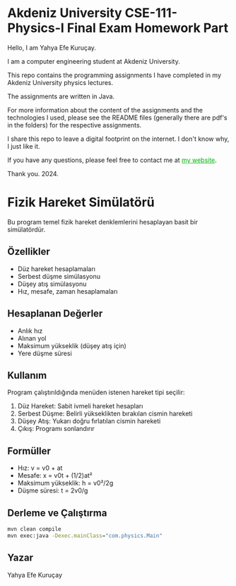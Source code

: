 #  Akdeniz University CSE-111-Physics-I Final Exam Homework Part

Hello, I am Yahya Efe Kuruçay.

I am a computer engineering student at Akdeniz University.

This repo contains the programming assignments I have completed in my Akdeniz University physics lectures.

The assignments are written in Java.

For more information about the content of the assignments and the technologies I used, 
please see the README files (generally there are pdf's in the folders) for the respective assignments.

I share this repo to leave a digital footprint on the internet. I don't know why, I just like it.

If you have any questions, please feel free to contact me at <a href="https://www.efekurucay.com/" style="color: #00b006;">my website</a>.

Thank you.
2024.

# Fizik Hareket Simülatörü

Bu program temel fizik hareket denklemlerini hesaplayan basit bir simülatördür.

## Özellikler

- Düz hareket hesaplamaları
- Serbest düşme simülasyonu
- Düşey atış simülasyonu
- Hız, mesafe, zaman hesaplamaları

## Hesaplanan Değerler

- Anlık hız
- Alınan yol
- Maksimum yükseklik (düşey atış için)
- Yere düşme süresi

## Kullanım

Program çalıştırıldığında menüden istenen hareket tipi seçilir:

1. Düz Hareket: Sabit ivmeli hareket hesapları
2. Serbest Düşme: Belirli yükseklikten bırakılan cismin hareketi
3. Düşey Atış: Yukarı doğru fırlatılan cismin hareketi
4. Çıkış: Programı sonlandırır

## Formüller

- Hız: v = v0 + at
- Mesafe: x = v0t + (1/2)at²
- Maksimum yükseklik: h = v0²/2g
- Düşme süresi: t = 2v0/g

## Derleme ve Çalıştırma

```bash
mvn clean compile
mvn exec:java -Dexec.mainClass="com.physics.Main"
```

## Yazar

Yahya Efe Kuruçay
